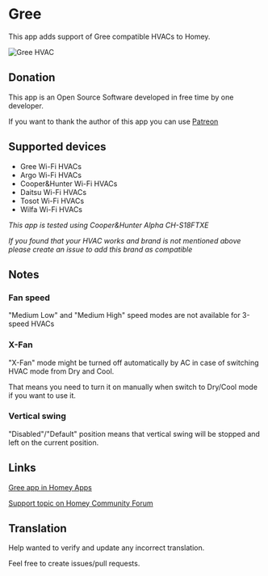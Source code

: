 # Gree

This app adds support of Gree compatible HVACs to Homey.

![Gree HVAC](https://raw.githubusercontent.com/aivus/com.gree/master/assets/images/small.png)


## Donation
This app is an Open Source Software developed in free time by one developer.

If you want to thank the author of this app you can use [Patreon](https://patreon.com/aivus)

## Supported devices
* Gree Wi-Fi HVACs
* Argo Wi-Fi HVACs
* Cooper&Hunter Wi-Fi HVACs
* Daitsu Wi-Fi HVACs
* Tosot Wi-Fi HVACs
* Wilfa Wi-Fi HVACs

*This app is tested using Cooper&Hunter Alpha CH-S18FTXE*

*If you found that your HVAC works and brand is not mentioned above please create an issue to add this brand as compatible*

## Notes
### Fan speed
"Medium Low" and "Medium High" speed modes are not available for 3-speed HVACs

### X-Fan
"X-Fan" mode might be turned off automatically by AC in case of switching HVAC mode from Dry and Cool.

That means you need to turn it on manually when switch to Dry/Cool mode if you want to use it.

### Vertical swing
"Disabled"/"Default" position means that vertical swing will be stopped and left on the current position.

## Links
[Gree app in Homey Apps](https://apps.athom.com/app/com.gree)

[Support topic on Homey Community Forum](https://community.athom.com/t/gree-hvac-app/30801)

## Translation
Help wanted to verify and update any incorrect translation.

Feel free to create issues/pull requests.
